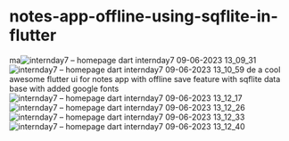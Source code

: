 # notes-app-offline-using-sqflite-in-flutter
ma![internday7 – homepage dart  internday7  09-06-2023 13_09_31](https://github.com/mayankcodezzz/notes-app-offline-using-sqflite-in-flutter/assets/87845012/a2e78267-4b09-4699-9309-36f1a175419e)
![internday7 – homepage dart  internday7  09-06-2023 13_10_59](https://github.com/mayankcodezzz/notes-app-offline-using-sqflite-in-flutter/assets/87845012/060e0d31-9c88-4977-96ca-ccfcaf6b4f8c)
de a cool awesome flutter ui for notes app with offline save feature with sqflite data base with added google fonts 
![internday7 – homepage dart  internday7  09-06-2023 13_12_17](https://github.com/mayankcodezzz/notes-app-offline-using-sqflite-in-flutter/assets/87845012/174d7b22-7240-423e-b2ef-b5a28e65f787)
![internday7 – homepage dart  internday7  09-06-2023 13_12_26](https://github.com/mayankcodezzz/notes-app-offline-using-sqflite-in-flutter/assets/87845012/e3e945af-8531-4517-af61-86dbe58ea33c)
![internday7 – homepage dart  internday7  09-06-2023 13_12_33](https://github.com/mayankcodezzz/notes-app-offline-using-sqflite-in-flutter/assets/87845012/ef3767af-d2df-422b-8897-625ffb1bfb82)
![internday7 – homepage dart  internday7  09-06-2023 13_12_40](https://github.com/mayankcodezzz/notes-app-offline-using-sqflite-in-flutter/assets/87845012/b50c2174-127b-4217-8b3a-963794ac904c)
